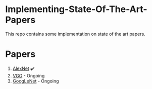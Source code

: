 # Implementing-State-Of-The-Art-Papers 
This repo contains some implementation on state of the art papers. <br> 

# Papers 
1. [AlexNet](https://github.com/Aman-Agrawal01/Implementing-State-Of-The-Art-Papers/tree/main/AlexNet) :heavy_check_mark:<br>
2. [VGG](https://github.com/Aman-Agrawal01/Implementing-State-Of-The-Art-Papers/tree/main/VGG) - Ongoing 
3. [GoogLeNet](https://github.com/Aman-Agrawal01/Implementing-State-Of-The-Art-Papers/tree/main/GoogLeNet) - Ongoing
